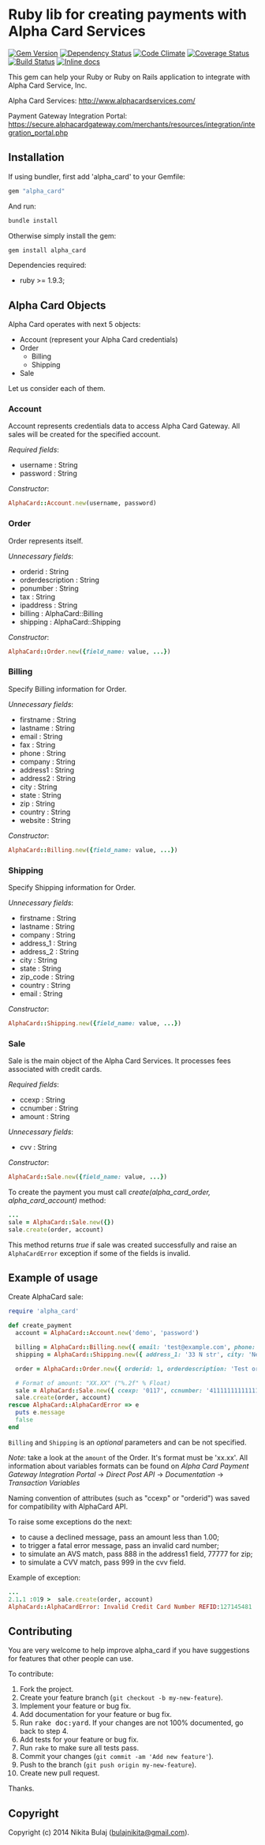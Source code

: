 # Ruby lib for creating payments with Alpha Card Services
[![Gem Version](https://badge.fury.io/rb/alpha_card.svg)](http://badge.fury.io/rb/alpha_card)
[![Dependency Status](https://gemnasium.com/budev/alpha_card.png)](https://gemnasium.com/budev/alpha_card)
[![Code Climate](https://codeclimate.com/github/nbulaj/alpha_card/badges/gpa.svg)](https://codeclimate.com/github/nbulaj/alpha_card)
[![Coverage Status](https://coveralls.io/repos/nbulaj/alpha_card/badge.svg)](https://coveralls.io/r/nbulaj/alpha_card)
[![Build Status](https://travis-ci.org/nbulaj/alpha_card.svg?branch=master)](https://travis-ci.org/nbulaj/alpha_card)
[![Inline docs](http://inch-ci.org/github/nbulaj/alpha_card.png?branch=master)](http://inch-ci.org/github/nbulaj/alpha_card)

This gem can help your Ruby or Ruby on Rails application to integrate with Alpha Card Service, Inc.

Alpha Card Services: 
http://www.alphacardservices.com/
     
Payment Gateway Integration Portal:
https://secure.alphacardgateway.com/merchants/resources/integration/integration_portal.php


## Installation

If using bundler, first add 'alpha_card' to your Gemfile:

```ruby
gem "alpha_card"
```

And run:

```sh
bundle install
```

Otherwise simply install the gem:

```sh
gem install alpha_card
```

Dependencies required:

*   ruby >= 1.9.3;


## Alpha Card Objects

Alpha Card operates with next 5 objects:

*   Account (represent your Alpha Card credentials)
*   Order
    - Billing
    - Shipping
*   Sale

Let us consider each of them.

### Account

Account represents credentials data to access Alpha Card Gateway.
All sales will be created for the specified account.

_Required fields_:

*   username : String
*   password : String

_Constructor_:

```ruby
AlphaCard::Account.new(username, password)
```

### Order

Order represents itself.

_Unnecessary fields_:

*   orderid : String
*   orderdescription : String
*   ponumber : String
*   tax : String
*   ipaddress : String
*   billing : AlphaCard::Billing
*   shipping : AlphaCard::Shipping

_Constructor_:

```ruby
AlphaCard::Order.new({field_name: value, ...})
```

### Billing

Specify Billing information for Order.

_Unnecessary fields_:

*   firstname : String
*   lastname : String
*   email : String
*   fax : String
*   phone : String
*   company : String
*   address1 : String
*   address2 : String
*   city : String
*   state : String
*   zip : String
*   country : String
*   website : String

_Constructor_:

```ruby
AlphaCard::Billing.new({field_name: value, ...})
```

### Shipping

Specify Shipping information for Order.

_Unnecessary fields_:

*   firstname : String
*   lastname : String
*   company : String
*   address_1 : String
*   address_2 : String
*   city : String
*   state : String
*   zip_code : String
*   country : String
*   email : String

_Constructor_:

```ruby
AlphaCard::Shipping.new({field_name: value, ...})
```

### Sale

Sale is the main object of the Alpha Card Services. It processes fees associated with credit cards.

_Required fields_:

*   ccexp : String
*   ccnumber : String
*   amount : String

_Unnecessary fields_:
*   cvv : String

_Constructor_:

```ruby
AlphaCard::Sale.new({field_name: value, ...})
```

To create the payment you must call *create(_alpha_card_order_, _alpha_card_account_)* method:

```ruby
...
sale = AlphaCard::Sale.new({})
sale.create(order, account)
```

This method returns _true_ if sale was created successfully and raise an `AlphaCardError` exception if some of the fields is invalid.

## Example of usage

Create AlphaCard sale:

```ruby
require 'alpha_card'

def create_payment
  account = AlphaCard::Account.new('demo', 'password')

  billing = AlphaCard::Billing.new({ email: 'test@example.com', phone: '+801311313111' })
  shipping = AlphaCard::Shipping.new({ address_1: '33 N str', city: 'New York', state: 'NY', zip_code: '132' })

  order = AlphaCard::Order.new({ orderid: 1, orderdescription: 'Test order' })

  # Format of amount: "XX.XX" ("%.2f" % Float)
  sale = AlphaCard::Sale.new({ ccexp: '0117', ccnumber: '4111111111111111', amount: "1.50", cvv: '123' })
  sale.create(order, account)
rescue AlphaCard::AlphaCardError => e
  puts e.message
  false
end
```

`Billing` and `Shipping` is an _optional_ parameters and can be not specified.

_Note_: take a look at the `amount` of the Order. It's format must be 'xx.xx'. All information about variables formats 
can be found on _Alpha Card Payment Gateway Integration Portal_ -> _Direct Post API_ -> _Documentation_ -> _Transaction Variables_

Naming convention of attributes (such as "ccexp" or "orderid") was saved for compatibility with AlphaCard API.

To raise some exceptions do the next:

*   to cause a declined message, pass an amount less than 1.00;
*   to trigger a fatal error message, pass an invalid card number;
*   to simulate an AVS match, pass 888 in the address1 field, 77777 for zip;
*   to simulate a CVV match, pass 999 in the cvv field.

Example of exception:

```ruby
...
2.1.1 :019 >  sale.create(order, account)
AlphaCard::AlphaCardError: Invalid Credit Card Number REFID:127145481
```

## Contributing

You are very welcome to help improve alpha_card if you have suggestions for features that other people can use.

To contribute:

1. Fork the project.
2. Create your feature branch (`git checkout -b my-new-feature`).
3. Implement your feature or bug fix.
4. Add documentation for your feature or bug fix.
5. Run <tt>rake doc:yard</tt>. If your changes are not 100% documented, go back to step 4.
6. Add tests for your feature or bug fix.
7. Run `rake` to make sure all tests pass.
8. Commit your changes (`git commit -am 'Add new feature'`).
9. Push to the branch (`git push origin my-new-feature`).
10. Create new pull request.

Thanks.

## Copyright

Copyright (c) 2014 Nikita Bulaj (bulajnikita@gmail.com).

